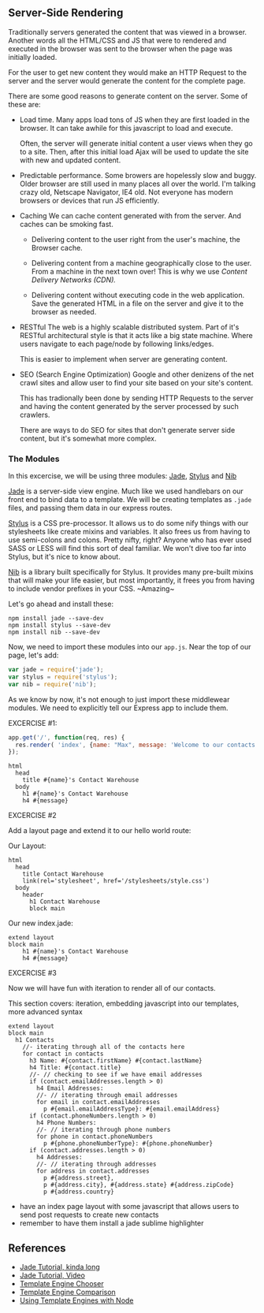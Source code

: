
## Server-Side Rendering

Traditionally servers generated the content that was viewed in a browser. Another words all the HTML/CSS and JS that were to rendered and executed in the browser was sent to the browser when the page was initially loaded.

For the user to get new content they would make an HTTP Request to the server and the server would generate the content for the complete page.

There are some good reasons to generate content on the server. Some of these are:


* Load time.
	Many apps load tons of JS when they are first loaded in the browser. It can take awhile for this javascript to load and execute.

	Often, the server will generate initial content a user views when they go to a site. Then, after this initial load Ajax will be used to update the site with new and updated content.

* Predictable performance.
	Some browers are hopelessly slow and buggy. Older browser are still used in many places all over the world. I'm talking crazy old, Netscape Navigator, IE4 old.
	Not everyone has modern browsers or devices that run JS efficiently.


* Caching
	We can cache content generated with from the server. And caches can be smoking fast.
	* Delivering content to the user right from the user's machine, the Browser cache.

	* Delivering content from a machine geographically close to the user. From a machine in the next town over! This is why we use *Content Delivery Networks (CDN).*

	* Delivering content without executing code in the web application. Save the generated HTML in a file on the server and give it to the browser as needed.

* RESTful
	The web is a highly scalable distributed system. Part of it's RESTful architectural style is that it acts like a big state machine. Where users navigate to each page/node by following links/edges.

	This is easier to implement when server are generating content.

* SEO (Search Engine Optimization)
  Google and other denizens of the net crawl sites and allow user to find your site based on your site's content.

  This has tradionally been done by sending HTTP Requests to the server and having the content generated by the server processed by such crawlers.

  There are ways to do SEO for sites that don't generate server side content, but it's somewhat more complex.

### The Modules

In this excercise, we will be using three modules: [Jade](http://jade-lang.com/), [Stylus](https://learnboost.github.io/stylus/) and [Nib](http://nibstyl.us/)

[Jade](http://jade-lang.com/) is a server-side view engine. Much like we used handlebars on our front end to bind data to a template. We will be creating templates as `.jade` files, and passing them data in our express routes.

[Stylus](https://learnboost.github.io/stylus/) is a CSS pre-processor. It allows us to do some nify things with our stylesheets like create mixins and variables. It also frees us from having to use semi-colons and colons. Pretty nifty, right? Anyone who has ever used SASS or LESS will find this sort of deal familiar. We won't dive too far into Stylus, but it's nice to know about.

[Nib](http://nibstyl.us/)
 is a library built specifically for Stylus. It provides many pre-built mixins that will make your life easier, but most importantly, it frees you from having to include vendor prefixes in your CSS. ~Amazing~

Let's go ahead and install these:

```
npm install jade --save-dev
npm install stylus --save-dev
npm install nib --save-dev
```

Now, we need to import these modules into our `app.js`. Near the top of our page, let's add:

```javascript
var jade = require('jade');
var stylus = require('stylus');
var nib = require('nib');
```

As we know by now, it's not enough to just import these middlewear modules. We need to explicitly tell our Express app to include them.

EXCERCISE #1:

```javascript
app.get('/', function(req, res) {
  res.render( 'index', {name: "Max", message: 'Welcome to our contacts page! I hope you have a good stay.'});
});
```

```jade
html
  head
    title #{name}'s Contact Warehouse
  body
    h1 #{name}'s Contact Warehouse
    h4 #{message}
```

EXCERCISE #2

Add a layout page and extend it to our hello world route:

Our Layout:

```jade
html
  head
    title Contact Warehouse
    link(rel='stylesheet', href='/stylesheets/style.css')
  body
    header
      h1 Contact Warehouse
      block main
```
Our new index.jade:
```jade
extend layout
block main
    h1 #{name}'s Contact Warehouse
    h4 #{message}
```

EXCERCISE #3

Now we will have fun with iteration to render all of our contacts.

This section covers: iteration, embedding javascript into our templates, more advanced syntax

```jade
extend layout
block main
  h1 Contacts
    //- iterating through all of the contacts here
    for contact in contacts
      h3 Name: #{contact.firstName} #{contact.lastName}
      h4 Title: #{contact.title}
      //- // checking to see if we have email addresses
      if (contact.emailAddresses.length > 0)
        h4 Email Addresses:
        //- // iterating through email addresses
        for email in contact.emailAddresses
          p #{email.emailAddressType}: #{email.emailAddress}
      if (contact.phoneNumbers.length > 0)
        h4 Phone Numbers:
        //- // iterating through phone numbers
        for phone in contact.phoneNumbers
          p #{phone.phoneNumberType}: #{phone.phoneNumber}
      if (contact.addresses.length > 0)
        h4 Addresses:
        //- // iterating through addresses
        for address in contact.addresses
          p #{address.street},
          p #{address.city}, #{address.state} #{address.zipCode}
          p #{address.country}
```


- have an index page layout with some javascript that allows users to send post requests to create new contacts
- remember to have them install a jade sublime highlighter


## References

* [Jade Tutorial, kinda long](http://webapplog.com/jade/)
* [Jade Tutorial, Video](https://www.youtube.com/watch?v=xyas_g0wJIE)
* [Template Engine Chooser](http://garann.github.io/template-chooser/)
* [Template Engine Comparison](https://strongloop.com/strongblog/compare-javascript-templates-jade-mustache-dust/)
* [Using Template Engines with Node](http://expressjs.com/guide/using-template-engines.html)
